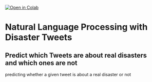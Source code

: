 [![Open in Colab](https://colab.research.google.com/assets/colab-badge.svg)](https://colab.research.google.com/github/zain2525/Natural-Language-Processing-with-Disaster-Tweets-NLP-/blob/main/Natural_Language_Processing.ipynb)

# Natural Language Processing with Disaster Tweets

## Predict which Tweets are about real disasters and which ones are not

predicting whether a given tweet is about a real disaster or not
